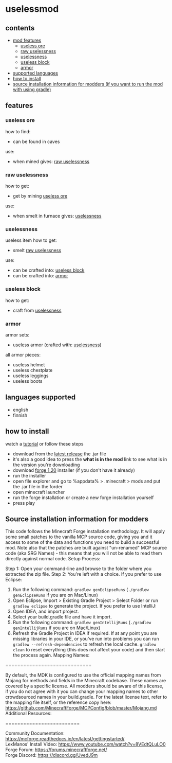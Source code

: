 # uselessmod

## contents
- [mod features](#features)
   - [useless ore](#useless-ore)
   - [raw uselessness](#raw-uselessness)
   - [uselessness](#uselessness)
   - [useless block](#useless-block)
   - [armor](#armor)
- [supported languages](#languages-supported)
- [how to install](#how-to-install)
- [source installation information for modders (if you want to run the mod with using gradle)](#source-installation-information-for-modders)

## features

### useless ore
how to find:
- can be found in caves

use:
- when mined gives: [raw uselessness](#raw-uselessness)

### raw uselessness
how to get:
- get by mining [useless ore](#useless-ore)

use:
- when smelt in furnace gives: [uselessness](#uselessness)

### uselessness
useless item
how to get:
- smelt [raw uselessness](#raw-uselessness)

use:
- can be crafted into: [useless block](#useless-block)
- can be crafted into: [armor](#armor)

### useless block
how to get:
- craft from [uselessness](#uselessness)

### armor
armor sets:
- useless armor (crafted with: [uselessness](#uselessness))

all armor pieces:
- useless helmet
- useless chestplate
- useless leggings
- useless boots


## languages supported

- english
- finnish


## how to install

watch a [tutorial](https://www.youtube.com/watch?v=_mmgsdCxASo) or follow these steps

- download from the [latest release](https://github.com/beeppi/uselessmod-1.20/releases/latest) the .jar file
- it's also a good idea to press the **what is in the mod** link to see what is in the version you're downloading
- download [forge 1.20](https://files.minecraftforge.net/net/minecraftforge/forge/index_1.20.html) installer (if you don't have it already)
- run the installer
- open file explorer and go to %appdata% > .minecraft > mods and put the .jar file in the forder
- open minecraft launcher
- run the forge installation or create a new forge installation yourself
- press play


## Source installation information for modders

This code follows the Minecraft Forge installation methodology. It will apply
some small patches to the vanilla MCP source code, giving you and it access 
to some of the data and functions you need to build a successful mod.
Note also that the patches are built against "un-renamed" MCP source code (aka
SRG Names) - this means that you will not be able to read them directly against
normal code.
Setup Process:

Step 1: Open your command-line and browse to the folder where you extracted the zip file.
Step 2: You're left with a choice.
If you prefer to use Eclipse:
1. Run the following command: `gradlew genEclipseRuns` (`./gradlew genEclipseRuns` if you are on Mac/Linux)
2. Open Eclipse, Import > Existing Gradle Project > Select Folder 
   or run `gradlew eclipse` to generate the project.
If you prefer to use IntelliJ:
1. Open IDEA, and import project.
2. Select your build.gradle file and have it import.
3. Run the following command: `gradlew genIntellijRuns` (`./gradlew genIntellijRuns` if you are on Mac/Linux)
4. Refresh the Gradle Project in IDEA if required.
If at any point you are missing libraries in your IDE, or you've run into problems you can 
run `gradlew --refresh-dependencies` to refresh the local cache. `gradlew clean` to reset everything 
{this does not affect your code} and then start the process again.
Mapping Names:

=============================

By default, the MDK is configured to use the official mapping names from Mojang for methods and fields 
in the Minecraft codebase. These names are covered by a specific license. All modders should be aware of this
license, if you do not agree with it you can change your mapping names to other crowdsourced names in your 
build.gradle. For the latest license text, refer to the mapping file itself, or the reference copy here:
https://github.com/MinecraftForge/MCPConfig/blob/master/Mojang.md
Additional Resources: 

=========================

Community Documentation: https://mcforge.readthedocs.io/en/latest/gettingstarted/  
LexManos' Install Video: https://www.youtube.com/watch?v=8VEdtQLuLO0  
Forge Forum: https://forums.minecraftforge.net/  
Forge Discord: https://discord.gg/UvedJ9m 

